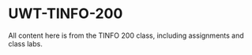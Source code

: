 # UWT-TINFO-200

All content here is from the TINFO 200 class, including assignments and class labs.
